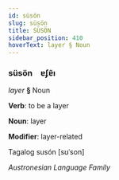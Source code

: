 ```yaml
---
id: süsön
slug: süsön
title: SÜSÖN
sidebar_position: 410
hoverText: layer § Noun
---
```


### süsön&emsp;<span kind="abugida">ɐʄɐ̃ı</span>

*layer* **§** Noun

**Verb**: to be a layer

**Noun**: layer

**Modifier**: layer-related

Tagalog susón [sʊˈson]

*Austronesian Language Family*